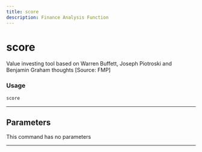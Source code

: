 ```yaml
---
title: score
description: Finance Analysis Function
---
```


# score

Value investing tool based on Warren Buffett, Joseph Piotroski and Benjamin Graham thoughts [Source: FMP]

### Usage

```python
score
```

---

## Parameters

This command has no parameters


---
